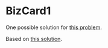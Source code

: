 # BizCard1

One possible solution for [this problem](https://developer.android.com/codelabs/basic-android-kotlin-compose-business-card?continue=https%3A%2F%2Fdeveloper.android.com%2Fcourses%2Fpathways%2Fandroid-basics-compose-unit-1-pathway-3%23codelab-https%3A%2F%2Fdeveloper.android.com%2Fcodelabs%2Fbasic-android-kotlin-compose-business-card#0
).

Based on [this solution](https://github.com/melissacorali/basic-android-kotlin-compose-businessCard-app/blob/main/app/src/main/java/com/example/businesscard/MainActivity.kt
).
